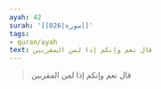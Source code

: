 ```yaml
---
ayah: 42
surah: '[[026|سورة]]'
tags:
- quran/ayah
text: قال نعم وإنكم إذا لمن المقربين
---
```

> قال نعم وإنكم إذا لمن المقربين
